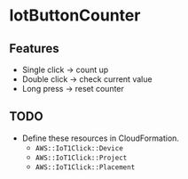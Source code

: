 # IotButtonCounter

## Features

- Single click -> count up
- Double click -> check current value
- Long press   -> reset counter


## TODO

- Define these resources in CloudFormation.
   - `AWS::IoT1Click::Device`
   - `AWS::IoT1Click::Project`
   - `AWS::IoT1Click::Placement`


